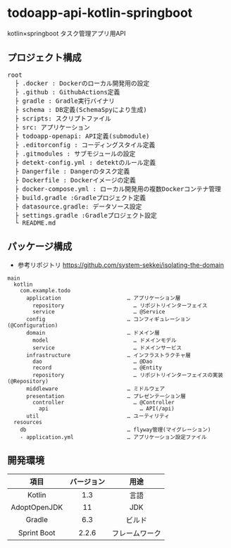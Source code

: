 # todoapp-api-kotlin-springboot
kotlin×springboot タスク管理アプリ用API

## プロジェクト構成
<pre>
root
  ├ .docker : Dockerのローカル開発用の設定
  ├ .github : GithubActions定義
  ├ gradle : Gradle実行バイナリ
  ├ schema : DB定義(SchemaSpyにより生成)
  ├ scripts: スクリプトファイル
  ├ src: アプリケーション
  ├ todoapp-openapi: API定義(submodule)
  ├ .editorconfig : コーディングスタイル定義
  ├ .gitmodules : サブモジュールの設定
  ├ detekt-config.yml : detektのルール定義
  ├ Dangerfile : Dangerのタスク定義
  ├ Dockerfile : Dockerイメージの定義
  ├ docker-compose.yml : ローカル開発用の複数Dockerコンテナ管理
  ├ build.gradle :Gradleプロジェクト定義
  ├ datasource.gradle: データソース設定
  ├ settings.gradle :Gradleプロジェクト設定
  └ README.md
</pre>

## パッケージ構成
- 参考リポジトリ https://github.com/system-sekkei/isolating-the-domain
```
main
  kotlin
    com.example.todo
      application                     … アプリケーション層
        repository                      … リポジトリインターフェイス
        service                         … @Service
      config                          … コンフィギュレーション(@Configuration)
      domain                          … ドメイン層
        model                           … ドメインモデル
        service                         … ドメインサービス
      infrastructure                  … インフラストラクチャ層
        dao                             … @Dao
        record                          … @Entity
        repository                      … リポジトリインターフェイスの実装(@Repository)
      middleware                      … ミドルウェア
      presentation                    … プレゼンテーション層
        controller                      … @Controller
          api                             … API(/api)
      util                            … ユーティリティ
  resources
    db                                … flyway管理(マイグレーション)
    - application.yml                 … アプリケーション設定ファイル
```

## 開発環境
| 項目 | バージョン | 用途 |
|:-----------:|:-----------:|:-----------:|
| Kotlin | 1.3 | 言語 |
| AdoptOpenJDK | 11 | JDK |
| Gradle | 6.3 | ビルド |
| Sprint Boot | 2.2.6 | フレームワーク |
